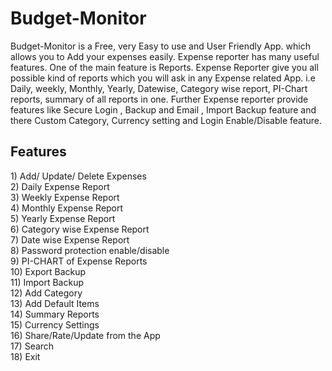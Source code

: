 Budget-Monitor
==============

Budget-Monitor is a Free, very Easy to use and User Friendly App. 
which allows you to Add your expenses easily. Expense reporter has many useful features.
One of the main feature is Reports. Expense Reporter give you all possible kind of reports which you will ask in any Expense related App.
i.e Daily, weekly, Monthly, Yearly, Datewise, Category wise report, PI-Chart reports, summary of all reports in one.
Further Expense reporter provide features like Secure Login , Backup and Email , Import Backup feature 
and there Custom Category, Currency setting and Login Enable/Disable feature.

<h2>Features</h2>
1) Add/ Update/ Delete Expenses<br>
2) Daily Expense Report<br>
3) Weekly Expense Report<br>
4) Monthly Expense Report<br>
5) Yearly Expense Report<br>
6) Category wise Expense Report<br>
7) Date wise Expense Report<br>
8) Password protection enable/disable<br>
9) PI-CHART of Expense Reports<br>
10) Export Backup<br>
11) Import Backup<br>
12) Add Category<br>
13) Add Default Items<br>
14) Summary Reports<br>
15) Currency Settings<br>
16) Share/Rate/Update from the App<br>
17) Search<br>
18) Exit<br>

